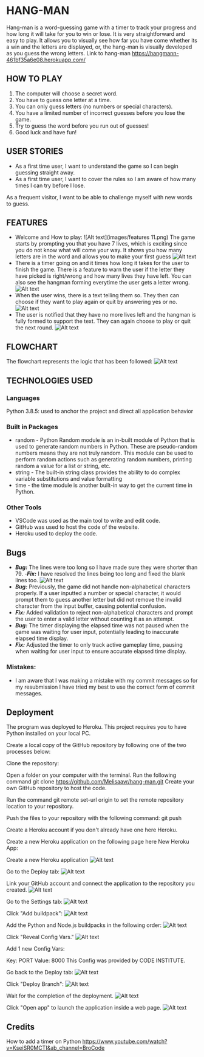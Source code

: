 # HANG-MAN
Hang-man is a word-guessing game with a timer to track your progress and how long it will take for you to win or lose. 
It is very straightforward and easy to play. It allows you to visually see how far you have come whether its a win and the letters are displayed, or, the hang-man is visually developed as you guess the wrong letters. 
Link to hang-man https://hangmann-461bf35a6e08.herokuapp.com/

## HOW TO PLAY
1. The computer will choose a secret word.
2. You have to guess one letter at a time.
3. You can only guess letters (no numbers or special characters).
4. You have a limited number of incorrect guesses before you lose the game.
5. Try to guess the word before you run out of guesses!
6. Good luck and have fun!

## USER STORIES
- As a first time user, I want to understand the game so I can begin guessing straight away. 
- As a first time user, I want to cover the rules so I am aware of how many times I can try before I lose. 

As a frequent visitor, I want to be able to challenge myself with new words to guess. 

## FEATURES
- Welcome and How to play: 
![Alt text](images/features 11.png)
The game starts by prompting you that you have 7 lives, which is exciting since you do not know what will come your way. It shows you how many letters are in the word and allows you to make your first guess
![Alt text](images/features_1.png)
- There is a timer going on and it times how long it takes for the user to finish the game. There is a feature to warn the user if the letter they have picked is right/wrong and how many lives they have left. You can also see the hangman forming everytime the user gets a letter wrong. 
![Alt text](images/features_2.png)
- When the user wins, there is a text telling them so. They then can choose if they want to play again or quit by answering yes or no. 
![Alt text](images/features_3.png)
- The user is notified that they have no more lives left and the hangman is fully formed to support the text. They can again choose to play or quit the next round. 
![Alt text](images/features_4.png)

## FLOWCHART
The flowchart represents the logic that has been followed: 
![Alt text](images/flowchart.png)

## TECHNOLOGIES USED
### Languages
Python 3.8.5: used to anchor the project and direct all application behavior

### Built in Packages
- random  -  Python Random module is an in-built module of Python that is used to generate random numbers in Python. These are pseudo-random numbers means they are not truly random. This module can be used to perform random actions such as generating random numbers, printing random a value for a list or string, etc.
- string - The built-in string class provides the ability to do complex variable substitutions and value formatting
- time - the time module is another built-in way to get the current time in Python. 

### Other Tools
- VSCode was used as the main tool to write and edit code.
- GitHub was used to host the code of the website.
- Heroku used to deploy the code.
## Bugs
- ***Bug:*** The lines were too long so I have made sure they were shorter than 79. 
-***Fix:*** I have resolved the lines being too long and fixed the blank lines too. 
![Alt text](images/ci_validator.png)
- ***Bug:*** Previously, the game did not handle non-alphabetical characters properly. If a user inputted a number or special character, it would prompt them to guess another letter but did not remove the invalid character from the input buffer, causing potential confusion.
- ***Fix:*** Added validation to reject non-alphabetical characters and prompt the user to enter a valid letter without counting it as an attempt.
- ***Bug:*** The timer displaying the elapsed time was not paused when the game was waiting for user input, potentially leading to inaccurate elapsed time display.
- ***Fix:*** Adjusted the timer to only track active gameplay time, pausing when waiting for user input to ensure accurate elapsed time display.

### Mistakes: 
- I am aware that I was making a mistake with my commit messages so for my resubmission I have tried my best to use the correct form of commit messages. 


## Deployment
The program was deployed to Heroku.
This project requires you to have Python installed on your local PC.

Create a local copy of the GitHub repository by following one of the two processes below:

Clone the repository:

Open a folder on your computer with the terminal.
Run the following command
git clone https://github.com/Melisaavr/hang-man.git
Create your own GitHub repository to host the code.

Run the command git remote set-url origin <Your GitHub Repo Path> to set the remote repository location to your repository.

Push the files to your repository with the following command: git push

Create a Heroku account if you don't already have one here Heroku.

Create a new Heroku application on the following page here New Heroku App:

Create a new Heroku application
![Alt text](images/heroku_1.png)

Go to the Deploy tab:
![Alt text](images/heroku_2.png)

Link your GitHub account and connect the application to the repository you created.
![Alt text](images/heroku_3.png)

Go to the Settings tab:
![Alt text](images/heroku_4.png)

Click "Add buildpack":
![Alt text](images/heroku_5.png)

Add the Python and Node.js buildpacks in the following order:
![Alt text](images/heroku_6.png)

Click "Reveal Config Vars."
![Alt text](images/heroku_7.png)

Add 1 new Config Vars:

Key: PORT Value: 8000
This Config was provided by CODE INSTITUTE.

Go back to the Deploy tab:
![Alt text](images/heroku_8.png)

Click "Deploy Branch":
![Alt text](images/heroku_9.png)

Wait for the completion of the deployment.
![Alt text](images/heroku_10.png)

Click "Open app" to launch the application inside a web page.
![Alt text](images/heroku_11.png)


## Credits
How to add a timer on Python https://www.youtube.com/watch?v=KseiSR0MCTI&ab_channel=BroCode



